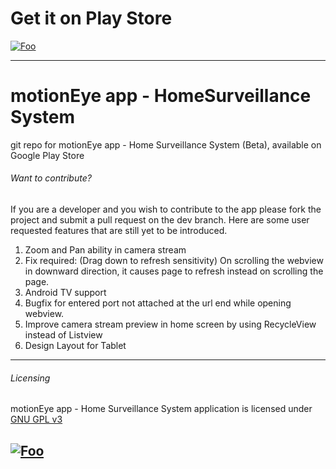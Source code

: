 # Get it on Play Store

[![Foo](https://lh3.googleusercontent.com/oP-cPUAKRhaikPnu6FI3EISNcypEbyxZej3P9xNHvJSzk1F00ArtnYbotDvpEGDCJzJB=s180-rw)](https://play.google.com/store/apps/details?id=com.jairaj.janglegmail.motioneye)

---

# motionEye app - HomeSurveillance System
git repo for motionEye app - Home Surveillance System (Beta), available on Google Play Store

###### Want to contribute?
If you are a developer and you wish to contribute to the app please fork the project and submit a pull request on the dev branch. Here are some user requested features that are still yet to be introduced.

1. Zoom and Pan ability in camera stream
2. Fix required: (Drag down to refresh sensitivity) On scrolling the webview in downward direction, it causes page to refresh instead on scrolling the page.
2. Android TV support
3. Bugfix for entered port not attached at the url end while opening webview.
4. Improve camera stream preview in home screen by using RecycleView instead of Listview
5. Design Layout for Tablet

---
###### Licensing
motionEye app - Home Surveillance System application is licensed under [GNU GPL v3](https://github.com/JairajJangle/motionEye_app_HomeSurveillanceSystem/blob/master/LICENSE)

[![Foo](https://www.gnu.org/graphics/gplv3-with-text-136x68.png)](https://github.com/JairajJangle/motionEye_app_HomeSurveillanceSystem/blob/master/LICENSE)
---
